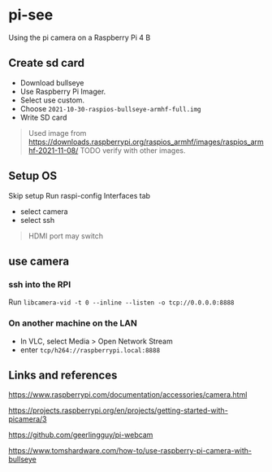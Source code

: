 # pi-see
Using the pi camera on a Raspberry Pi 4 B

## Create sd card
- Download bullseye
- Use Raspberry Pi Imager.
- Select use custom.
- Choose ``2021-10-30-raspios-bullseye-armhf-full.img``
- Write SD card

> Used image from https://downloads.raspberrypi.org/raspios_armhf/images/raspios_armhf-2021-11-08/
> TODO verify with other images.

## Setup OS
Skip setup
Run raspi-config
Interfaces tab
- select camera
- select ssh

> HDMI port may switch

## use camera

### ssh into the RPI

Run ``libcamera-vid -t 0 --inline --listen -o tcp://0.0.0.0:8888``

### On another machine on the LAN
- In VLC, select Media > Open Network Stream
- enter ``tcp/h264://raspberrypi.local:8888``

## Links and references

https://www.raspberrypi.com/documentation/accessories/camera.html

https://projects.raspberrypi.org/en/projects/getting-started-with-picamera/3

https://github.com/geerlingguy/pi-webcam

https://www.tomshardware.com/how-to/use-raspberry-pi-camera-with-bullseye
